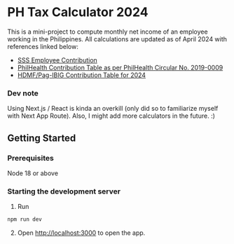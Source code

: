 # PH Tax Calculator 2024

This is a mini-project to compute monthly net income of an employee working in the Philippines.
All calculations are updated as of April 2024 with references linked below:

- [SSS Employee Contribution](https://www.sss.gov.ph/sss/DownloadContent?fileName=2023-Schedule-of-Contributions.pdf)
- [PhilHealth Contribution Table as per PhilHealth Circular No. 2019-0009](https://www.philhealth.gov.ph/partners/employers/ContributionTable_v2.pdf)
- [HDMF/Pag-IBIG Contribution Table for 2024](https://mpm.ph/hdmf-pag-ibig-table-2024/)

### Dev note
Using Next.js / React is kinda an overkill (only did so to familiarize myself with Next App Route).
Also, I might add more calculators in the future. :)

## Getting Started

### Prerequisites

Node 18 or above

### Starting the development server
1. Run
```bash
npm run dev
```
2. Open [http://localhost:3000](http://localhost:3000) to open the app.
